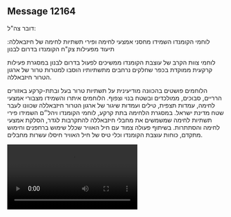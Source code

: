 ## Message 12164

דובר צה"ל:

לוחמי הקומנדו השמידו מחסני אמצעי לחימה ופירי תשתיות לחימה של חיזבאללה: תיעוד מפעילות צק"ח הקומנדו בדרום לבנון

לוחמי צוות הקרב של עוצבת הקומנדו ממשיכים לפעול בדרום לבנון במסגרת פעילות קרקעית ממוקדת בכפר שחלקים נרחבים מתשתיותיו הוסבו למטרות טרור של ארגון הטרור חיזבאללה. 

הלוחמים פושטים בהכוונה מודיעינית על תשתיות טרור בעל ובתת-קרקע באזורים הרריים, סבוכים, ממולכדים ובשטח בנוי וצפוף. הלוחמים איתרו והשמידו מצבורי אמצעי לחימה, עמדות תצפית, טילים ועמדות שיגור של ארגון הטרור חיזבאללה שכוונו לעבר שטח מדינת ישראל.
במסגרת הלחימה בתת קרקע, לוחמי הקומנדו ויהל״ם השמידו פירי תשתיות לחימה שמשמשים את מחבלי חיזבאללה להתקרבות לגדר, הסלקת אמצעי לחימה והסתתרות. בשיתוף פעולה צמוד עם חיל האוויר שכלל שימוש ברחפנים וחימוש מתקדם, כוחות עוצבת הקומנדו וכלי טיס של חיל האוויר חיסלו עשרות מחבלים.

![Video](https://data.iron-swords.co.il/2024/October/05/https://data.iron-swords.co.il/2024/October/05/12164/12164_media.mp4)

